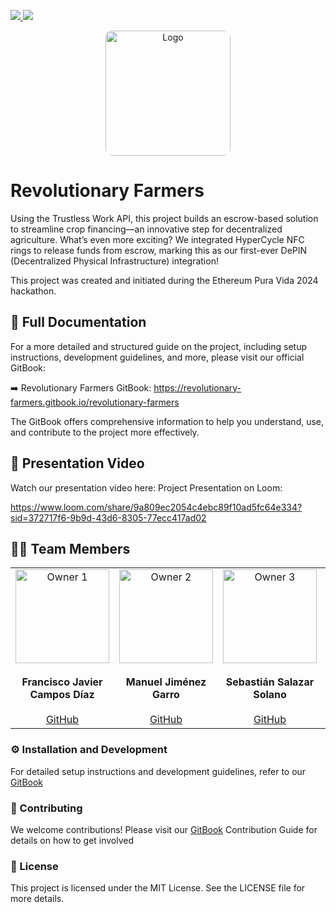 <a href="https://x.com/RevoFarmers"> <img src="https://img.shields.io/twitter/follow/RevoFarmers?style=social"/> </a> <img src="https://img.shields.io/github/stars/Crypto-Jaguars/Revolutionary_Farmers?style=social"/>


<p align="center"> <img src="web/public/logo.jpeg" alt="Logo" width="200px" height="200px" style="border-radius: 10px;" > </p>

# Revolutionary Farmers

Using the Trustless Work API, this project builds an escrow-based solution to streamline crop financing—an innovative step for decentralized agriculture. What’s even more exciting? We integrated HyperCycle NFC rings to release funds from escrow, marking this as our first-ever DePIN (Decentralized Physical Infrastructure) integration!

This project was created and initiated during the Ethereum Pura Vida 2024 hackathon.

## 📖 Full Documentation
For a more detailed and structured guide on the project, including setup instructions, development guidelines, and more, please visit our official GitBook:

➡️ Revolutionary Farmers GitBook: https://revolutionary-farmers.gitbook.io/revolutionary-farmers

The GitBook offers comprehensive information to help you understand, use, and contribute to the project more effectively.

## 🎥 Presentation Video
Watch our presentation video here: Project Presentation on Loom: 

https://www.loom.com/share/9a809ec2054c4ebc89f10ad5fc64e334?sid=372717f6-9b9d-43d6-8305-77ecc417ad02

## 👨‍💻 Team Members
<table align="center"> <tr> <td align="center" valign="top" width="20%"> <img src="https://avatars.githubusercontent.com/u/993828?v=4" alt="Owner 1" width="150" /> <br /><br /> <strong>Francisco Javier Campos Díaz</strong> <br /><br /> <a href="https://github.com/sasasamaes" target="_blank">GitHub</a> </td> <td align="center" valign="top" width="20%"> <img src="https://avatars.githubusercontent.com/u/128087198?v=4" alt="Owner 2" width="150" /> <br /><br /> <strong>Manuel Jiménez Garro</strong> <br /><br /> <a href="https://github.com/ManuelJG1999" target="_blank">GitHub</a> </td> <td align="center" valign="top" width="20%"> <img src="https://avatars.githubusercontent.com/u/112297389?v=4" alt="Owner 3" width="150" /> <br /><br /> <strong>Sebastián Salazar Solano</strong> <br /><br /> <a href="https://github.com/salazarsebas" target="_blank">GitHub</a> </td> <td align="center" valign="top" width="20%"> <img src="https://avatars.githubusercontent.com/u/176054645?v=4" alt="Owner 4" width="150" /> <br /><br /> <strong>Matias Aguilar</strong> <br /><br /> <a href="https://github.com/aguilar1x" target="_blank">GitHub</a> </td> <td align="center" valign="top" width="20%"> <img src="https://avatars.githubusercontent.com/u/174588862?v=4" alt="Owner 5" width="150" /> <br /><br /> <strong>Diego Barquero Quesada</strong> <br /><br /> <a href="https://github.com/DiegoB1911" target="_blank">GitHub</a> </td> </tr> </table>

### ⚙️ Installation and Development
For detailed setup instructions and development guidelines, refer to our [GitBook](https://revolutionary-farmers.gitbook.io/revolutionary-farmers)

### 🤝 Contributing
We welcome contributions! Please visit our [GitBook](https://revolutionary-farmers.gitbook.io/revolutionary-farmers) Contribution Guide for details on how to get involved

### 📜 License
This project is licensed under the MIT License. See the LICENSE file for more details.
